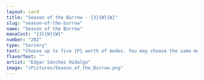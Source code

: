 ```yaml
---
layout: card
title: "Season of the Burrow - {3}{W}{W}"
slug: "season-of-the-burrow"
name: "Season of the Burrow"
manaCost: "{3}{W}{W}"
number: "282"
type: "Sorcery"
text: "Choose up to five {P} worth of modes. You may choose the same mode more than once.\n{P} — Create a 1/1 white Rabbit creature token.\n{P}{P} — Exile target nonland permanent. Its controller draws a card.\n{P}{P}{P} — Return target permanent card with mana value 3 or less from your graveyard to the battlefield with an indestructible counter on it."
flavorText: ""
artist: "Edgar Sánchez Hidalgo"
image: "/Pictures/Season_of_the_Burrow.png"
---
```


